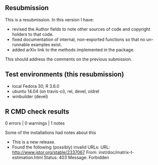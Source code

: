 ## Resubmission

This is a resubmission. In this version I have:

 * revised the Author fields to note other sources of code and 
   copyright holders to that code.
 * fixed documentation of internal, non-exported functions so that
   no un-runnable examples exist.
 * added arXiv link to the methods implemented in the package.

This should address the comments on the previous submission.

## Test environments (this resubmission)
* local Fedora 30, R 3.6.0
* ubuntu 14.04 (on travis-ci), rel, devel, oldrel
* winbuilder (devel)


## R CMD check results

0 errors | 0 warnings | 1 notes

Some of the installations had notes about this 

* This is a new release.
* Found the following (possibly) invalid URLs:
  URL: http://www.jstor.org/stable/2337067
    From: inst/doc/matrix-t-estimation.html
    Status: 403
		Message: Forbidden
		
